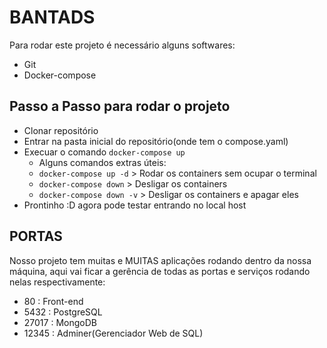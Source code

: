 <h1>BANTADS</h1>

Para rodar este projeto é necessário alguns softwares:
- Git
- Docker-compose

<h2>Passo a Passo para rodar o projeto</h2>

- Clonar repositório
- Entrar na pasta inicial do repositório(onde tem o compose.yaml)
- Execuar o comando `docker-compose up`
    - Alguns comandos extras úteis:
    - `docker-compose up -d` > Rodar os containers sem ocupar o terminal
    - `docker-compose down` > Desligar os containers
    - `docker-compose down -v` > Desligar os containers e apagar eles
- Prontinho :D agora pode testar entrando no local host


 <h2>PORTAS</h2>
 Nosso projeto tem muitas e MUITAS aplicações rodando dentro da nossa máquina, aqui vai ficar a gerência de todas as portas e serviços rodando nelas respectivamente:


 - 80 : Front-end
 - 5432 : PostgreSQL
 - 27017 : MongoDB
 - 12345 : Adminer(Gerenciador Web de SQL)

